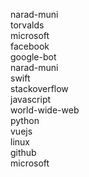 narad-muni <br/>
torvalds <br/>
microsoft <br/>
facebook <br/>
google-bot <br/>
narad-muni <br/>
swift <br/>
stackoverflow <br/>
javascript <br/>
world-wide-web <br/>
python <br/>
vuejs <br/>
linux <br/>
github <br/>
microsoft <br/>

